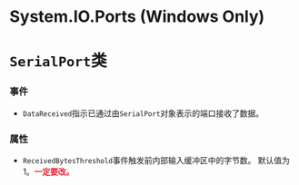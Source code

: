 # System.IO.Ports (Windows Only)


# `SerialPort`类

### 事件

- `DataReceived`指示已通过由`SerialPort`对象表示的端口接收了数据。

### 属性

- `ReceivedBytesThreshold`事件触发前内部输入缓冲区中的字节数。 默认值为 1。<span style="color:#E91E2C;">**一定要改。**</span>




